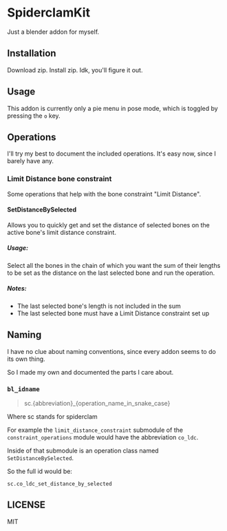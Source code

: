 # SpiderclamKit

Just a blender addon for myself.

## Installation

Download zip. Install zip. Idk, you'll figure it out.

## Usage

This addon is currently only a pie menu in pose mode, which is toggled by pressing the `o` key. 

## Operations

I'll try my best to document the included operations. It's easy now, since I barely have any.

### Limit Distance bone constraint

Some operations that help with the bone constraint "Limit Distance".

#### SetDistanceBySelected

Allows you to quickly get and set the distance of selected bones on the active bone's limit distance constraint.

##### Usage:

Select all the bones in the chain of which you want the sum of their lengths to be set as the distance on the last selected bone and run the operation.

##### Notes:

- The last selected bone's length is not included in the sum
- The last selected bone must have a Limit Distance constraint set up

## Naming

I have no clue about naming conventions, since every addon seems to do its own thing.

So I made my own and documented the parts I care about.

### `bl_idname`

> sc.{abbreviation}\_{operation_name_in_snake_case}

Where sc stands for spiderclam

For example the `limit_distance_constraint` submodule of the `constraint_operations` module would have the abbreviation `co_ldc`.

Inside of that submodule is an operation class named `SetDistanceBySelected`.

So the full id would be:

`sc.co_ldc_set_distance_by_selected`

## LICENSE

MIT
